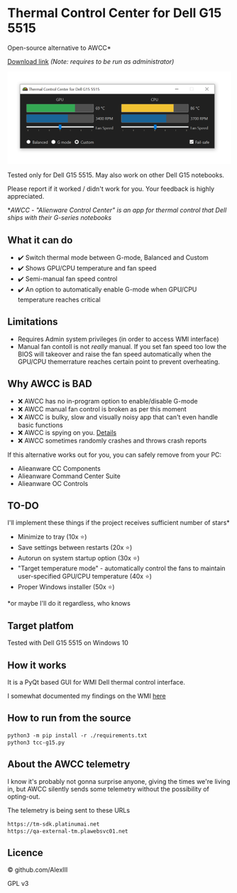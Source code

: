# Thermal Control Center for Dell G15 5515

Open-source alternative to AWCC*

[Download link](https://github.com/AlexIII/tcc-g15/releases/download/1.0.0/Thermal.Control.Center.v1.0.0.exe) *(Note: requires to be run as administrator)*

<img width=600 src="./screen-1.png" />

Tested only for Dell G15 5515. May also work on other Dell G15 notebooks.

Please report if it worked / didn't work for you. Your feedback is highly appreciated.

**AWCC - "Alienware Control Center" is an app for thermal control that Dell ships with their G-series notebooks*

## What it can do

- ✔️ Switch thermal mode between G-mode, Balanced and Custom
- ✔️ Shows GPU/CPU temperature and fan speed
- ✔️ Semi-manual fan speed control
- ✔️ An option to automatically enable G-mode when GPU/CPU temperature reaches critical

## Limitations

- Requires Admin system privileges (in order to access WMI interface) 
- Manual fan contoll is not *really* manual. If you set fan speed too low the BIOS will takeover and raise the fan speed automatically when the GPU/CPU themerrature reaches certain point to prevent overheating. 

## Why AWCC is BAD

- ❌ AWCC has no in-program option to enable/disable G-mode
- ❌ AWCC manual fan control is broken as per this moment
- ❌ AWCC is bulky, slow and visually noisy app that can't even handle basic functions
- ❌ AWCC is spying on you. [Details](#on-awcc-telemetry)
- ❌ AWCC sometimes randomly crashes and throws crash reports

If this alternative works out for you, you can safely remove from your PC:

- Alieanware CC Components
- Alieanware Command Center Suite
- Alieanware OC Controls

## TO-DO

I'll implement these things if the project receives sufficient number of stars*

- Minimize to tray (10x ⭐)
- Save settings between restarts (20x ⭐)
- Autorun on system startup option (30x ⭐)
- "Target temperature mode" - automatically control the fans to maintain user-specified GPU/CPU temperature (40x ⭐)
- Proper Windows installer (50x ⭐)

*or maybe I'll do it regardless, who knows

## Target platfom

Tested with Dell G15 5515 on Windows 10

## How it works

It is a PyQt based GUI for WMI Dell thermal control interface.

I somewhat documented my findings on the WMI [here](WMI-AWCC-doc.md)

## How to run from the source

```
python3 -m pip install -r ./requirements.txt
python3 tcc-g15.py
```

## About the AWCC telemetry

I know it's probably not gonna surprise anyone, giving the times we're living in, 
but AWCC silently sends some telemetry without the possibility of opting-out.

The telemetry is being sent to these URLs

```
https://tm-sdk.platinumai.net
https://qa-external-tm.plawebsvc01.net
```

## Licence

© github.com/AlexIII

GPL v3
